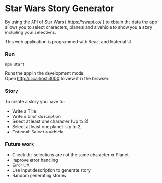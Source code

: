 # Star Wars Story Generator

By using the API of Star Wars ( https://swapi.co/ ) to obtain the data the app allows you to select characters, planets and a vehicle to show you a story including your selections.

This web application is programmed with React and Material UI.

### Run

```
npm start
```

Runs the app in the development mode.<br>
Open [http://localhost:3000](http://localhost:3000) to view it in the browser.

### Story 

To create a story you have to:

- Write a Title
- Write a brief description
- Select at least one character (Up to 3)
- Select at least one planet (Up to 2)
- Optional: Select a Vehicle

### Future work
- Check the selections are not the same character or Planet
- Improve error handling
- Error UX
- Use input description to generate story
- Random generating stories